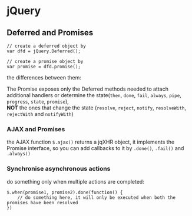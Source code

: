 jQuery
===============

## Deferred and Promises


	// create a deferred object by
	var dfd = jQuery.Deferred();

	// create a promise object by
	var promise = dfd.promise();


the differences between them:

The Promise exposes only the Deferred methods needed to attach additional handlers or determine the state(`then`, `done`, `fail`, `always`, `pipe`, `progress`, `state`, `promise`),   
**NOT** the ones that change the state (`resolve`, `reject`, `notify`, `resolveWith`, `rejectWith` and `notifyWith`)


### AJAX and Promises

the AJAX function `$.ajax()` returns a jqXHR object, it implements the Promise interface, so you can add callbacks to it by `.done()`, `.fail()` and `.always()`


### Synchronise asynchronous actions

do something only when multiple actions are completed:

	$.when(promise1, promise2).done(function() {
		// do something here, it will only be executed when both the promises have been resolved
	})

